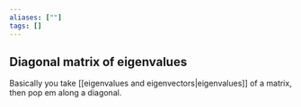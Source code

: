 ```yaml
---
aliases: [""]
tags: []
---
```


## Diagonal matrix of eigenvalues

Basically you take [[eigenvalues and eigenvectors|eigenvalues]] of a matrix, then pop em along a diagonal.

